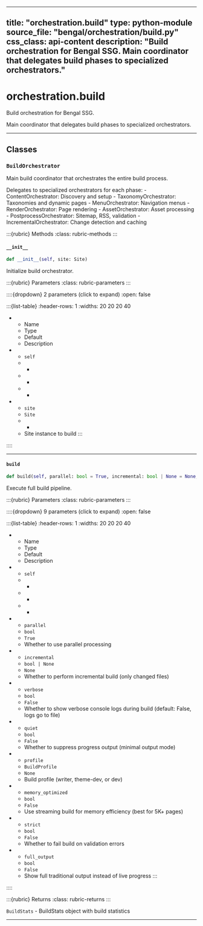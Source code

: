 
---
title: "orchestration.build"
type: python-module
source_file: "bengal/orchestration/build.py"
css_class: api-content
description: "Build orchestration for Bengal SSG.  Main coordinator that delegates build phases to specialized orchestrators."
---

# orchestration.build

Build orchestration for Bengal SSG.

Main coordinator that delegates build phases to specialized orchestrators.

---

## Classes

### `BuildOrchestrator`


Main build coordinator that orchestrates the entire build process.

Delegates to specialized orchestrators for each phase:
    - ContentOrchestrator: Discovery and setup
    - TaxonomyOrchestrator: Taxonomies and dynamic pages
    - MenuOrchestrator: Navigation menus
    - RenderOrchestrator: Page rendering
    - AssetOrchestrator: Asset processing
    - PostprocessOrchestrator: Sitemap, RSS, validation
    - IncrementalOrchestrator: Change detection and caching




:::{rubric} Methods
:class: rubric-methods
:::
#### `__init__`
```python
def __init__(self, site: Site)
```

Initialize build orchestrator.



:::{rubric} Parameters
:class: rubric-parameters
:::

::::{dropdown} 2 parameters (click to expand)
:open: false

:::{list-table}
:header-rows: 1
:widths: 20 20 20 40

* - Name
  - Type
  - Default
  - Description
* - `self`
  - -
  - -
  - -
* - `site`
  - `Site`
  - -
  - Site instance to build
:::

::::




---
#### `build`
```python
def build(self, parallel: bool = True, incremental: bool | None = None, verbose: bool = False, quiet: bool = False, profile: BuildProfile = None, memory_optimized: bool = False, strict: bool = False, full_output: bool = False) -> BuildStats
```

Execute full build pipeline.



:::{rubric} Parameters
:class: rubric-parameters
:::

::::{dropdown} 9 parameters (click to expand)
:open: false

:::{list-table}
:header-rows: 1
:widths: 20 20 20 40

* - Name
  - Type
  - Default
  - Description
* - `self`
  - -
  - -
  - -
* - `parallel`
  - `bool`
  - `True`
  - Whether to use parallel processing
* - `incremental`
  - `bool | None`
  - `None`
  - Whether to perform incremental build (only changed files)
* - `verbose`
  - `bool`
  - `False`
  - Whether to show verbose console logs during build (default: False, logs go to file)
* - `quiet`
  - `bool`
  - `False`
  - Whether to suppress progress output (minimal output mode)
* - `profile`
  - `BuildProfile`
  - `None`
  - Build profile (writer, theme-dev, or dev)
* - `memory_optimized`
  - `bool`
  - `False`
  - Use streaming build for memory efficiency (best for 5K+ pages)
* - `strict`
  - `bool`
  - `False`
  - Whether to fail build on validation errors
* - `full_output`
  - `bool`
  - `False`
  - Show full traditional output instead of live progress
:::

::::

:::{rubric} Returns
:class: rubric-returns
:::

`BuildStats` - BuildStats object with build statistics




---


